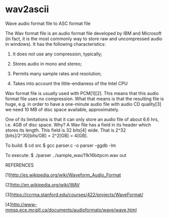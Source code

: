 # wav2ascii
Wave audio format file to ASC format file

The Wav format file is an audio format file developed by IBM and Microsoft (in fact, it is the most commonly way to store raw and uncompressed audio in windows). It has the following characteristics:

1) It does not use any compression, typically;

2) Stores audio in mono and stereo;

3) Permits many sample rates and resolution;

4) Takes into account the little-endianess of the Intel CPU

Wav format file is usually used with PCM[1][2]. This means that this audio format file uses no compression. What that means is that the resulting file is huge, e.g. in order to have a one-minute audio file with audio CD quality[3] we need 10 MB of disc space available, approximately.

One of its limitations is that it can only store an audio file of about 6.6 hrs, i.e. 4GB of disc space. Why? A Wav file has a field in its header which stores its length. This field is 32 bits[4] wide. That is 2^32 [bits]/2^30[bits/GB] = 2^2[GB] = 4[GB].

To build:
$ cd src
$ gcc  parser.c -o parser -ggdb -lm

To execute:
$ ./parser ../sample_wav/11k16bitpcm.wav out


REFERENCES

[1]http://es.wikipedia.org/wiki/Waveform_Audio_Format

[2]http://en.wikipedia.org/wiki/WAV

[3]https://ccrma.stanford.edu/courses/422/projects/WaveFormat/

[4]http://www-mmsp.ece.mcgill.ca/documents/audioformats/wave/wave.html
